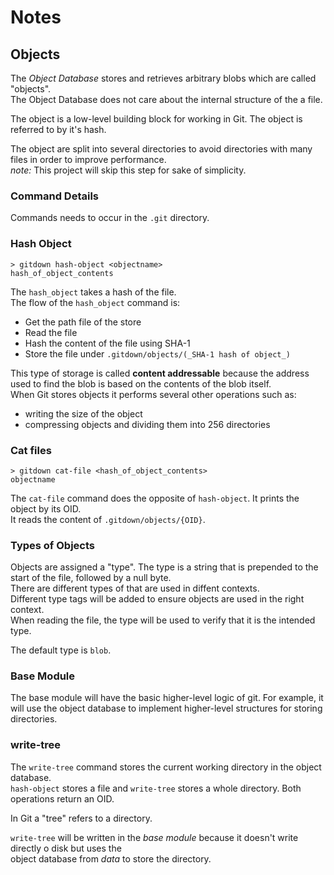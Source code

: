 # Notes

## **Objects**
The _Object Database_ stores and retrieves arbitrary blobs which are called "objects".  
The Object Database does not care about the internal structure of the a file.

The object is a low-level building block for working in Git. The object is referred to by it's hash.


The object are split into several directories to avoid directories with many files in order to improve performance.  
_note:_ This project will skip this step for sake of simplicity.

### **Command Details**
Commands needs to occur in the `.git` directory.

### **Hash Object**

```
> gitdown hash-object <objectname>
hash_of_object_contents
```

The `hash_object` takes a hash of the file.  
The flow of the `hash_object` command is:
* Get the path file of the store
* Read the file
* Hash the content of the file using SHA-1
* Store the file under `.gitdown/objects/(_SHA-1 hash of object_)`

This type of storage is called **content addressable** because the address used to find the blob is based on the contents of the blob itself.  
When Git stores objects it performs several other operations such as:
* writing the size of the object
* compressing objects and dividing them into 256 directories

### **Cat files**
```
> gitdown cat-file <hash_of_object_contents>
objectname
```
The `cat-file` command does the opposite of `hash-object`. It prints the object by its OID.  
It reads the content of `.gitdown/objects/{OID}`.

### **Types of Objects**
Objects are assigned a "type". The type is a string that is prepended to the start of the file, followed by a null byte.  
There are different types of that are used in diffent contexts.  
Different type tags will be added to ensure objects are used in the right context.  
When reading the file, the type will be used to verify that it is the intended type.

The default type is `blob`.

### **Base Module**
The base module will have the basic higher-level logic of git. 
For example, it will use the object database to implement higher-level structures for storing directories.


### **write-tree**
The `write-tree` command stores the current working directory in the object database.  
`hash-object` stores a file and `write-tree` stores a whole directory.
Both operations return an OID.

In Git a "tree" refers to a directory.

`write-tree` will be written in the _base module_ because it doesn't write directly o disk but uses the  
object database from _data_ to store the directory.